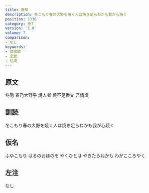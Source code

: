 ```yaml
---
title: 寄草
description: 冬こもり春の大野を焼く人は焼き足らねかも我が心焼く
position: 1336
category: 巻7
version: '1.0'
volume: 7
comparison:
- なし
keywords:
- 譬喩歌
- 恋愛
- 枕詞
---
```


## 原文

冬隠 春乃大野乎 焼人者 焼不足香文 吾情熾

## 訓読

冬こもり春の大野を焼く人は焼き足らねかも我が心焼く

## 仮名

ふゆこもり はるのおほのを やくひとは やきたらねかも わがこころやく

## 左注

なし
